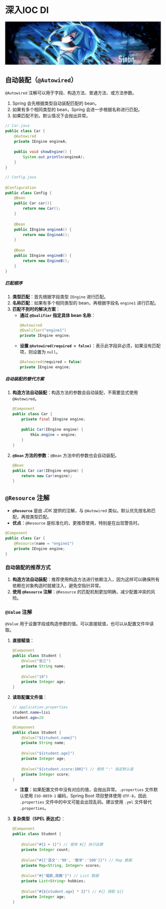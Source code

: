 # 深入IOC DI
![gmzr](../Source/attachments/sinon_1.png)
## 自动装配（`@Autowired`）
`@Autowired` 注解可以用于字段、构造方法、普通方法、或方法参数。
1. Spring 会先根据类型自动装配匹配的 bean。
2. 如果有多个相同类型的 bean，Spring 会进一步根据名称进行匹配。
3. 如果匹配不到，默认情况下会抛出异常。
```java
// Car.java  
public class Car {  
    @Autowired  
    private IEngine engineA;  
  
    public void showEngine() {  
        System.out.println(engineA);  
    }  
}
```

```java
// Config.java  
  
@Configuration  
public class Config {  
    @Bean  
    public Car car(){  
        return new Car();  
    }  
  
    @Bean  
    public IEngine engineA() {  
        return new EngineA();  
    }  
  
    @Bean  
    public IEngine engineB() {  
        return new EngineB();  
    }  
}
```

##### 匹配顺序
1. **类型匹配**：首先根据字段类型 `IEngine` 进行匹配。
2. **名称匹配**：如果有多个相同类型的 bean，再根据字段名 `engine1` 进行匹配。
3. **匹配不到时的解决方案**：
   - **通过 `@Qualifier` 指定具体 bean 名称**：
     ```java
     @Autowired
     @Qualifier("engine1")
     private IEngine engine;
     ```
   - **设置 `@Autowired(required = false)`**：表示此字段非必须，如果没有匹配项，则设置为 `null`。
     ```java
     @Autowired(required = false)
     private IEngine engine;
     ```

##### 自动装配的替代方案
1. **构造方法自动装配**：构造方法的参数会自动装配，不需要显式使用 `@Autowired`。
   ```java
   @Component
   public class Car {
       private final IEngine engine;

       public Car(IEngine engine) {
           this.engine = engine;
       }
   }
   ```
2. **`@Bean` 方法的参数**：`@Bean` 方法中的参数也会自动装配。
   ```java
   @Bean
   public Car car(IEngine engine) {
       return new Car(engine);
   }
   ```

## `@Resource` 注解
- **`@Resource`** 是由 JDK 提供的注解，与 `@Autowired` 类似。默认优先按名称匹配，再按类型匹配。
- **优点**：`@Resource` 是标准化的，更推荐使用，特别是在出现警告时。

```java
@Component
public class Car {
    @Resource(name = "engine1")
    private IEngine engine;
}
```

### 自动装配的推荐方式
1. **构造方法自动装配**：推荐使用构造方法进行依赖注入，因为这样可以确保所有依赖在对象构造时就被注入，避免空指针异常。
2. **使用 `@Resource` 注解**：`@Resource` 的匹配机制更加明确，减少配置冲突的风险。

### `@Value` 注解
`@Value` 用于设置字段或构造参数的值。可以直接赋值，也可以从配置文件中读取。

1. **直接赋值**：
   ```java
   @Component
   public class Student {
       @Value("张三")
       private String name;

       @Value("18")
       private Integer age;
   }
   ```

2. **读取配置文件值**：
   ```java
   // application.properties
   student.name=lisi
   student.age=20
   ```

   ```java
   @Component
   public class Student {
       @Value("${student.name}")
       private String name;

       @Value("${student.age}")
       private Integer age;

       @Value("${student.score:100}") // 使用 ":" 指定默认值
       private Integer score;
   }
   ```

   - **注意**：如果配置文件中没有对应的值，会抛出异常。`.properties` 文件默认使用 `ISO-8859-1` 编码，Spring Boot 项目整体使用 `UTF-8`，因此 `.properties` 文件中的中文可能会出现乱码。建议使用 `.yml` 文件替代 `.properties`。

3. **复杂类型（SPEL 表达式）**：
   ```java
   @Component
   public class Student {

       @Value("#{1 + 1}") // 使用 #{} 执行运算
       private Integer count;

       @Value("#{{'语文':'90', '数学':'100'}}") // Map 数据
       private Map<String, Integer> scores;

       @Value("#{'唱歌,跳舞'}") // List 数据
       private List<String> hobbies;

       @Value("#{${student.age} * 2}") // #{} 搭配 ${}
       private Integer age;
   }
   ```
